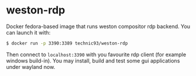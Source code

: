 # weston-rdp

Docker fedora-based image that runs weston compositor rdp backend.
You can launch it with:
```bash
$ docker run -p 3390:3389 technic93/weston-rdp
```
Then connect to `localhost:3390` with you favourite rdp client (for example windows build-in).
You may install, build and test some gui applications under wayland now.

